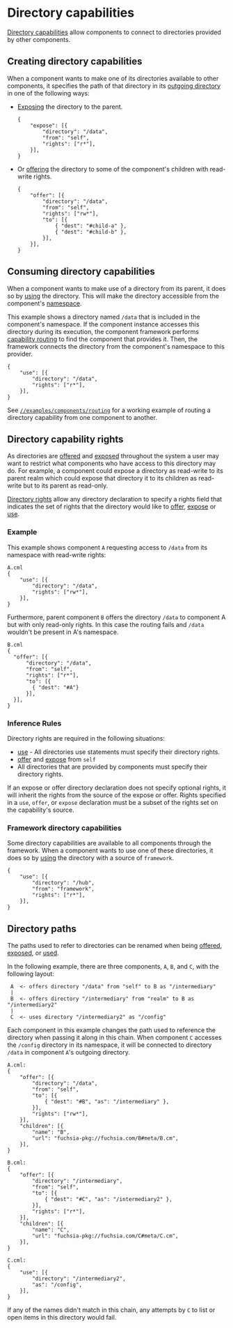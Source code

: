 # Directory capabilities

[Directory capabilities][glossary-directory] allow components to connect to
directories provided by other components.

## Creating directory capabilities

When a component wants to make one of its directories available to other
components, it specifies the path of that directory in its
[outgoing directory][glossary-outgoing] in one of the following ways:

-   [Exposing][expose] the directory to the parent.

    ```
    {
        "expose": [{
            "directory": "/data",
            "from": "self",
            "rights": ["r*"],
        }],
    }
    ```

-   Or [offering][offer] the directory to some of the component's children with
    read-write rights.

    ```
    {
        "offer": [{
            "directory": "/data",
            "from": "self",
            "rights": ["rw*"],
            "to": [{
                { "dest": "#child-a" },
                { "dest": "#child-b" },
            }],
        }],
    }
    ```

## Consuming directory capabilities

When a component wants to make use of a directory from its parent, it does so by
[using][use] the directory. This will make the directory accessible from the
component's [namespace][glossary-namespace].

This example shows a directory named `/data` that is included in the component's
namespace. If the component instance accesses this directory during its
execution, the component framework performs
[capability routing][capability-routing] to find the component that provides it.
Then, the framework connects the directory from the component's namespace to
this provider.

```
{
    "use": [{
        "directory": "/data",
        "rights": ["r*"],
    }],
}
```

See [`//examples/components/routing`][routing-example] for a working example of
routing a directory capability from one component to another.

## Directory capability rights

As directories are [offered][offer] and [exposed][expose] throughout the system
a user may want to restrict what components who have access to this directory
may do. For example, a component could expose a directory as read-write to its
parent realm which could expose that directory it to its children as read-write
but to its parent as read-only.

[Directory rights][directory-rights] allow any directory declaration to specify
a rights field that indicates the set of rights that the directory would like to
[offer][offer], [expose][expose] or [use][use].

### Example

This example shows component `A` requesting access to `/data` from its namespace
with read-write rights:

```
A.cml
{
    "use": [{
        "directory": "/data",
        "rights": ["rw*"],
    }],
}
```

Furthermore, parent component `B` offers the directory `/data` to component A
but with only read-only rights. In this case the routing fails and `/data`
wouldn't be present in A's namespace.

```
B.cml
{
  "offer": [{
      "directory": "/data",
      "from": "self",
      "rights": ["r*"],
      "to": [{
        { "dest": "#A"}
      }],
  }],
}
```

### Inference Rules

Directory rights are required in the following situations:

-   [use][use] - All directories use statements must specify their directory
    rights.
-   [offer][offer] and [expose][expose] from `self`
-   All directories that are provided by components must specify their directory
    rights.

If an expose or offer directory declaration does not specify optional rights, it
will inherit the rights from the source of the expose or offer. Rights specified
in a `use`, `offer`, or `expose` declaration must be a subset of the rights set
on the capability's source.

### Framework directory capabilities

Some directory capabilities are available to all components through the
framework. When a component wants to use one of these directories, it does so by
[using][use] the directory with a source of `framework`.

```
{
    "use": [{
        "directory": "/hub",
        "from": "framework",
        "rights": ["r*"],
    }],
}
```

## Directory paths

The paths used to refer to directories can be renamed when being
[offered][offer], [exposed][expose], or [used][use].

In the following example, there are three components, `A`, `B`, and `C`, with
the following layout:

```
 A  <- offers directory "/data" from "self" to B as "/intermediary"
 |
 B  <- offers directory "/intermediary" from "realm" to B as "/intermediary2"
 |
 C  <- uses directory "/intermediary2" as "/config"
```

Each component in this example changes the path used to reference the directory
when passing it along in this chain. When component `C` accesses the `/config`
directory in its namespace, it will be connected to directory `/data` in
component `A`'s outgoing directory.

```
A.cml:
{
    "offer": [{
        "directory": "/data",
        "from": "self",
        "to": [{
            { "dest": "#B", "as": "/intermediary" },
        }],
        "rights": ["rw*"],
    }],
    "children": [{
        "name": "B",
        "url": "fuchsia-pkg://fuchsia.com/B#meta/B.cm",
    }],
}
```

```
B.cml:
{
    "offer": [{
        "directory": "/intermediary",
        "from": "self",
        "to": [{
            { "dest": "#C", "as": "/intermediary2" },
        }],
        "rights": ["r*"],
    }],
    "children": [{
        "name": "C",
        "url": "fuchsia-pkg://fuchsia.com/C#meta/C.cm",
    }],
}
```

```
C.cml:
{
    "use": [{
        "directory": "/intermediary2",
        "as": "/config",
    }],
}
```

If any of the names didn't match in this chain, any attempts by `C` to list or
open items in this directory would fail.

[capability-routing]: ../component_manifests.md#capability-routing
[directory-rights]: ../component_manifests.md#directory-rights
[expose]: ../component_manifests.md#expose
[glossary-directory]: ../../../glossary.md#directory-capability
[glossary-fidl]: ../../../glossary.md#fidl
[glossary-namespace]: ../../../glossary.md#namespace
[glossary-outgoing]: ../../../glossary.md#outgoing-directory
[offer]: ../component_manifests.md#offer
[routing-example]: /examples/components/routing
[use]: ../component_manifests.md#use
